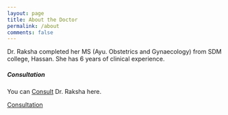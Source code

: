 ```yaml
---
layout: page
title: About the Doctor
permalink: /about
comments: false
---
```


<div class="row justify-content-between">
<div class="col-md-8 pr-5">

<p>Dr. Raksha completed her MS (Ayu. Obstetrics and Gynaecology) from SDM college, Hassan. She has 6 years of clinical experience.</p>

</div>

<div class="col-md-4">

<div class="sticky-top sticky-top-80">
<h5>Consultation</h5>

<p>You can <a target="_blank" href="/about">Consult</a> Dr. Raksha here.</p>

<a target="_blank" href="https://www.practo.com/bangalore/doctor/dr-raksha-suvarna-gynecologist-obstetrician" class="btn btn-warning">Consultation</a>

</div>
</div>
</div>
